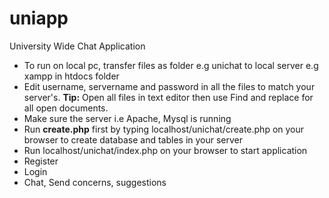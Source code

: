 # uniapp
University Wide Chat Application

- To run on local pc, transfer files as folder e.g unichat to local server e.g xampp in htdocs folder 
- Edit username, servername and password in all the files to match your server's. **Tip:** Open all files in text editor then use Find and replace for all open documents. 
- Make sure the server i.e Apache, Mysql is running
- Run **create.php** first by typing localhost/unichat/create.php on your browser to create database and tables in your server
- Run localhost/unichat/index.php on your browser to start application
- Register
- Login
- Chat, Send concerns, suggestions
